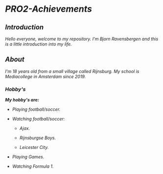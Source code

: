 # *PRO2-Achievements*
## *Introduction*
*Hello everyone, welcome to my repository. I'm Bjorn Ravensbergen and this is a little introduction into my life.*

## *About*
*I'm 18 years old from a small village called Rijnsburg. My school is Mediacollege in Amsterdam since 2019.* 

### *Hobby's*
*__My hobby's are:__*

- *Playing football/soccer.*

- *Watching football/soccer:*

   - *Ajax.*
   
   - *Rijnsburgse Boys.*
   
   - *Leicester City.*

- *Playing Games.*

- *Watching Formula 1.*



